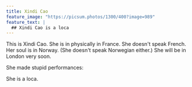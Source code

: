 ```yaml
---
title: Xindi Cao
feature_image: "https://picsum.photos/1300/400?image=989"
feature_text: |
  ## Xindi Cao is a loca
---
```


This is Xindi Cao.
She is in physically in France. She doesn't speak French. Her soul is in Norway. (She doesn't speak Norwegian either.) She will be in London very soon.

She made stupid performances:



She is a loca.
